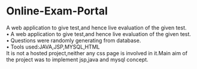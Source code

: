 # Online-Exam-Portal
 A web application to give test,and hence live evaluation of the given test.
<br>
• A web application to give test,and hence live evaluation of the given test.<br>
• Questions were randomly generating from database.<br>
• Tools used:JAVA,JSP,MYSQL,HTML<br>
It is not a hosted project,neither any css page is involved in it.Main aim of the project was to implement jsp,java and mysql concept.
